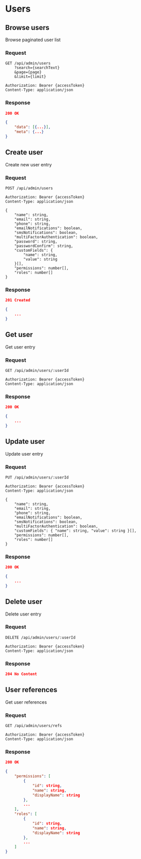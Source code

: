 # Users

## Browse users

Browse paginated user list

### Request

```http
GET /api/admin/users
    ?search={searchText}
    &page={page}
    &limit={limit}

Authorization: Bearer {accessToken}
Content-Type: application/json
```

### Response

```json
200 OK

{
    "data": [{...}],
    "meta": {...}
}
```

## Create user

Create new user entry

### Request

```http
POST /api/admin/users

Authorization: Bearer {accessToken}
Content-Type: application/json

{
    "name": string,
    "email": string,
    "phone": string,
    "emailNotifications": boolean,
    "smsNotifications": boolean,
    "multiFactorAuthentication": boolean,
    "password": string,
    "passwordConfirm": string,
    "customFields": {
        "name": string,
        "value": string
    }[],
    "permissions": number[],
    "roles": number[]
}
```

### Response

```json
201 Created

{
    ...
}
```

## Get user

Get user entry

### Request

```http
GET /api/admin/users/:userId

Authorization: Bearer {accessToken}
Content-Type: application/json
```

### Response

```json
200 OK

{
    ...
}
```

## Update user

Update user entry

### Request

```http
PUT /api/admin/users/:userId

Authorization: Bearer {accessToken}
Content-Type: application/json

{
    "name": string,
    "email": string,
    "phone": string,
    "emailNotifications": boolean,
    "smsNotifications": boolean,
    "multiFactorAuthentication": boolean,
    "customFields": { "name": string, "value": string }[],
    "permissions": number[],
    "roles": number[]
}
```

### Response

```json
200 OK

{
    ...
}
```

## Delete user

Delete user entry

### Request

```http
DELETE /api/admin/users/:userId

Authorization: Bearer {accessToken}
Content-Type: application/json
```

### Response

```json
204 No Content
```

## User references

Get user references

### Request

```http
GET /api/admin/users/refs

Authorization: Bearer {accessToken}
Content-Type: application/json
```

### Response

```json
200 OK

{
    "permissions": [
        {
            "id": string,
            "name": string,
            "displayName": string
        },
        ...
    ],
    "roles": [
        {
            "id": string,
            "name": string,
            "displayName": string
        },
        ...
    ]
}
```
